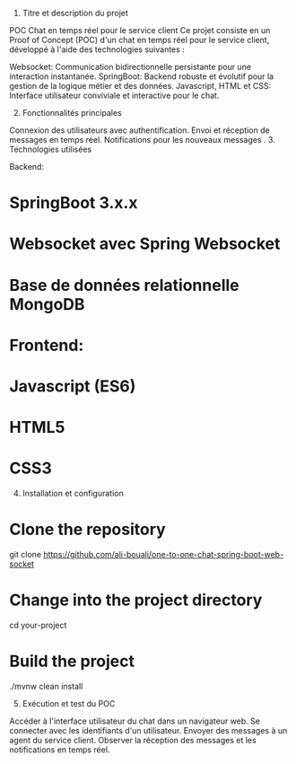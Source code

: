 
1. Titre et description du projet

POC Chat en temps réel pour le service client
Ce projet consiste en un Proof of Concept (POC) d'un chat en temps réel pour le service client, développé à l'aide des technologies suivantes :

Websocket: Communication bidirectionnelle persistante pour une interaction instantanée.
SpringBoot: Backend robuste et évolutif pour la gestion de la logique métier et des données.
Javascript, HTML et CSS: Interface utilisateur conviviale et interactive pour le chat.

2. Fonctionnalités principales

Connexion des utilisateurs avec authentification.
Envoi et réception de messages en temps réel.
Notifications pour les nouveaux messages .
3. Technologies utilisées

Backend:
# SpringBoot 3.x.x
# Websocket avec Spring Websocket
# Base de données relationnelle MongoDB
# Frontend:
# Javascript (ES6)
# HTML5
# CSS3

4. Installation et configuration

# Clone the repository
git clone https://github.com/ali-bouali/one-to-one-chat-spring-boot-web-socket

# Change into the project directory
cd your-project

# Build the project
./mvnw clean install

5. Exécution et test du POC

Accéder à l'interface utilisateur du chat dans un navigateur web.
Se connecter avec les identifiants d'un utilisateur.
Envoyer des messages à un agent du service client.
Observer la réception des messages et les notifications en temps réel.